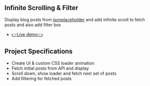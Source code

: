 ## Infinite Scrolling & Filter

Display blog posts from [jsonplaceholder](https://jsonplaceholder.typicode.com) and add infinite scroll to fetch posts and also add filter box

- [👉Live demo👈](https://gazzaar.github.io/JS-mini-projects/infinite-scroll-blog)

## Project Specifications

- Create UI & custom CSS loader animation
- Fetch initial posts from API and display
- Scroll down, show loader and fetch next set of posts
- Add filtering for fetched posts
